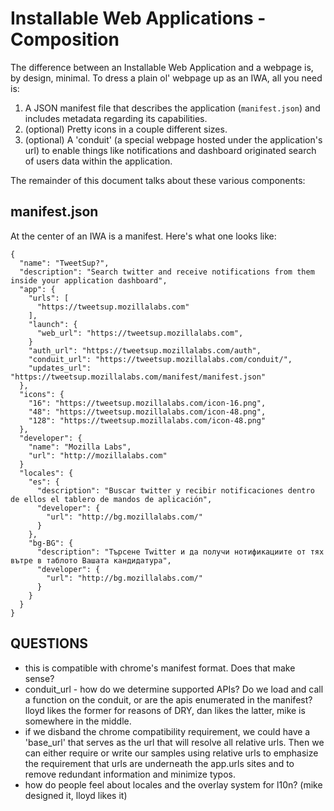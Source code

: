 # Installable Web Applications - Composition

The difference between an Installable Web Application and a webpage is, by design,
minimal.  To dress a plain ol' webpage up as an IWA, all you need is:

1. A JSON manifest file that describes the application
   (`manifest.json`) and includes metadata regarding its capabilities.
2. (optional) Pretty icons in a couple different sizes.
3. (optional) A 'conduit' (a special webpage hosted under the
   application's url) to enable things like notifications and
   dashboard originated search of users data within the application.

The remainder of this document talks about these various components:

## manifest.json

At the center of an IWA is a manifest.  Here's what one looks like:

    {
      "name": "TweetSup?",
      "description": "Search twitter and receive notifications from them inside your application dashboard",
      "app": {
        "urls": [
          "https://tweetsup.mozillalabs.com"
        ],
        "launch": {
          "web_url": "https://tweetsup.mozillalabs.com",
        }
        "auth_url": "https://tweetsup.mozillalabs.com/auth",
        "conduit_url": "https://tweetsup.mozillalabs.com/conduit/",
        "updates_url": "https://tweetsup.mozillalabs.com/manifest/manifest.json"
      },
      "icons": {
        "16": "https://tweetsup.mozillalabs.com/icon-16.png",
        "48": "https://tweetsup.mozillalabs.com/icon-48.png",
        "128": "https://tweetsup.mozillalabs.com/icon-48.png"
      },
      "developer": {
        "name": "Mozilla Labs",
        "url": "http://mozillalabs.com"
      }
      "locales": {
        "es": {
          "description": "Buscar twitter y recibir notificaciones dentro de ellos el tablero de mandos de aplicación",
          "developer": {
            "url": "http://bg.mozillalabs.com/"
          }
        },
        "bg-BG": {
          "description": "Търсене Twitter и да получи нотификациите от тях вътре в таблото Вашата кандидатура",
          "developer": {
            "url": "http://bg.mozillalabs.com/"
          }
        }
      }
    }

## QUESTIONS

* this is compatible with chrome's manifest format.  Does that make sense?
* conduit_url - how do we determine supported APIs?  Do we load and call a function on the
  conduit, or are the apis enumerated in the manifest?  lloyd likes the former for reasons
  of DRY, dan likes the latter, mike is somewhere in the middle.
* if we disband the chrome compatibility requirement, we could have a 'base_url' that serves
  as the url that will resolve all relative urls.  Then we can either require or write our
  samples using relative urls to emphasize the requirement that urls are underneath the app.urls
  sites and to remove redundant information and minimize typos.
* how do people feel about locales and the overlay system for l10n?  (mike designed it, lloyd likes it)